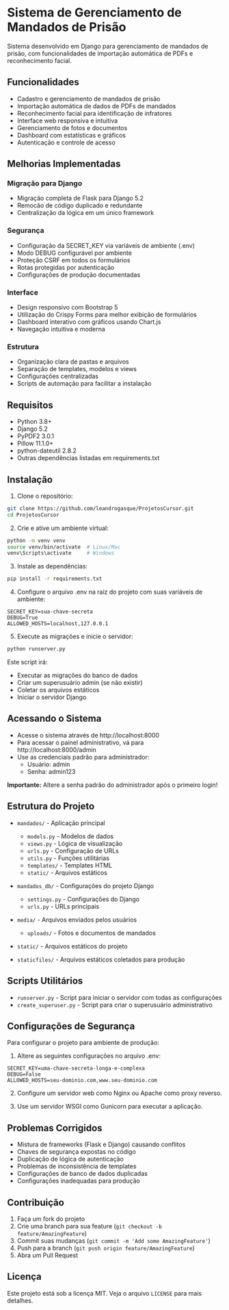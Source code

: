 # Sistema de Gerenciamento de Mandados de Prisão

Sistema desenvolvido em Django para gerenciamento de mandados de prisão, com funcionalidades de importação automática de PDFs e reconhecimento facial.

## Funcionalidades

- Cadastro e gerenciamento de mandados de prisão
- Importação automática de dados de PDFs de mandados
- Reconhecimento facial para identificação de infratores
- Interface web responsiva e intuitiva
- Gerenciamento de fotos e documentos
- Dashboard com estatísticas e gráficos
- Autenticação e controle de acesso

## Melhorias Implementadas

### Migração para Django
- Migração completa de Flask para Django 5.2
- Remocão de código duplicado e redundante
- Centralização da lógica em um único framework

### Segurança
- Configuração da SECRET_KEY via variáveis de ambiente (.env)
- Modo DEBUG configurável por ambiente
- Proteção CSRF em todos os formulários
- Rotas protegidas por autenticação
- Configurações de produção documentadas

### Interface
- Design responsivo com Bootstrap 5
- Utilização do Crispy Forms para melhor exibição de formulários
- Dashboard interativo com gráficos usando Chart.js
- Navegação intuitiva e moderna

### Estrutura
- Organização clara de pastas e arquivos
- Separação de templates, modelos e views
- Configurações centralizadas
- Scripts de automação para facilitar a instalação

## Requisitos

- Python 3.8+
- Django 5.2
- PyPDF2 3.0.1
- Pillow 11.1.0+
- python-dateutil 2.8.2
- Outras dependências listadas em requirements.txt

## Instalação

1. Clone o repositório:
```bash
git clone https://github.com/leandrogasque/ProjetosCursor.git
cd ProjetosCursor
```

2. Crie e ative um ambiente virtual:
```bash
python -m venv venv
source venv/bin/activate  # Linux/Mac
venv\Scripts\activate     # Windows
```

3. Instale as dependências:
```bash
pip install -r requirements.txt
```

4. Configure o arquivo .env na raiz do projeto com suas variáveis de ambiente:
```
SECRET_KEY=sua-chave-secreta
DEBUG=True
ALLOWED_HOSTS=localhost,127.0.0.1
```

5. Execute as migrações e inicie o servidor:
```bash
python runserver.py
```

Este script irá:
- Executar as migrações do banco de dados
- Criar um superusuário admin (se não existir)
- Coletar os arquivos estáticos
- Iniciar o servidor Django

## Acessando o Sistema

- Acesse o sistema através de http://localhost:8000
- Para acessar o painel administrativo, vá para http://localhost:8000/admin
- Use as credenciais padrão para administrador:
  - Usuário: admin
  - Senha: admin123

**Importante:** Altere a senha padrão do administrador após o primeiro login!

## Estrutura do Projeto

- `mandados/` - Aplicação principal
  - `models.py` - Modelos de dados
  - `views.py` - Lógica de visualização
  - `urls.py` - Configuração de URLs
  - `utils.py` - Funções utilitárias
  - `templates/` - Templates HTML
  - `static/` - Arquivos estáticos

- `mandados_db/` - Configurações do projeto Django
  - `settings.py` - Configurações do Django
  - `urls.py` - URLs principais

- `media/` - Arquivos enviados pelos usuários
  - `uploads/` - Fotos e documentos de mandados

- `static/` - Arquivos estáticos do projeto

- `staticfiles/` - Arquivos estáticos coletados para produção

## Scripts Utilitários

- `runserver.py` - Script para iniciar o servidor com todas as configurações
- `create_superuser.py` - Script para criar o superusuário administrativo

## Configurações de Segurança

Para configurar o projeto para ambiente de produção:

1. Altere as seguintes configurações no arquivo .env:
```
SECRET_KEY=uma-chave-secreta-longa-e-complexa
DEBUG=False
ALLOWED_HOSTS=seu-dominio.com,www.seu-dominio.com
```

2. Configure um servidor web como Nginx ou Apache como proxy reverso.

3. Use um servidor WSGI como Gunicorn para executar a aplicação.

## Problemas Corrigidos

- Mistura de frameworks (Flask e Django) causando conflitos
- Chaves de segurança expostas no código
- Duplicação de lógica de autenticação
- Problemas de inconsistência de templates
- Configurações de banco de dados duplicadas
- Configurações inadequadas para produção

## Contribuição

1. Faça um fork do projeto
2. Crie uma branch para sua feature (`git checkout -b feature/AmazingFeature`)
3. Commit suas mudanças (`git commit -m 'Add some AmazingFeature'`)
4. Push para a branch (`git push origin feature/AmazingFeature`)
5. Abra um Pull Request

## Licença

Este projeto está sob a licença MIT. Veja o arquivo `LICENSE` para mais detalhes. 